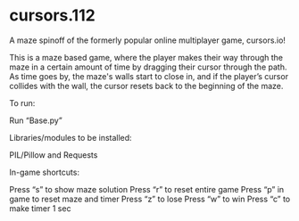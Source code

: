 # cursors.112
A maze spinoff of the formerly popular online multiplayer game, cursors.io!

This is a maze based game, where the player makes their way through the maze in a certain amount
of time by dragging their cursor through the path. As time goes by, the maze's walls start to close in, and if the player’s cursor collides with the wall, the cursor resets back to the beginning of
the maze.

To run:

Run “Base.py”

Libraries/modules to be installed:

PIL/Pillow and Requests

In-game shortcuts:

Press “s” to show maze solution
Press “r” to reset entire game
Press “p” in game to reset maze and timer
Press “z” to lose
Press “w” to win
Press “c” to make timer 1 sec
